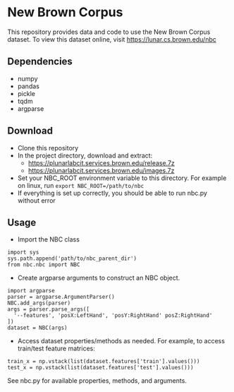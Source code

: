 # New Brown Corpus

This repository provides data and code to use the New Brown Corpus dataset. To view this dataset online, visit https://lunar.cs.brown.edu/nbc

## Dependencies
- numpy
- pandas
- pickle
- tqdm
- argparse

## Download

- Clone this repository
- In the project directory, download and extract:
  - https://plunarlabcit.services.brown.edu/release.7z
  - https://plunarlabcit.services.brown.edu/images.7z
- Set your NBC_ROOT environment variable to this directory. For example on linux, run `export NBC_ROOT=/path/to/nbc`
- If everything is set up correctly, you should be able to run nbc.py without error

## Usage

- Import the NBC class
```
import sys  
sys.path.append('path/to/nbc_parent_dir')  
from nbc.nbc import NBC
```
- Create argparse arguments to construct an NBC object.
```
import argparse
parser = argparse.ArgumentParser()
NBC.add_args(parser)
args = parser.parse_args([
  '--features', 'posX:LeftHand', 'posY:RightHand' posZ:RightHand'
])
dataset = NBC(args)
```
- Access dataset properties/methods as needed. For example, to access train/test feature matrices:
```
train_x = np.vstack(list(dataset.features['train'].values()))
test_x = np.vstack(list(dataset.features['test'].values()))
```

See nbc.py for available properties, methods, and arguments.
